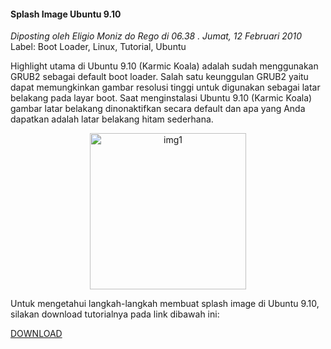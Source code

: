 #### Splash Image Ubuntu 9.10
_Diposting oleh Eligio Moniz do Rego di 06.38 . Jumat, 12 Februari 2010_
<br>
Label: Boot Loader, Linux, Tutorial, Ubuntu

Highlight utama di Ubuntu 9.10 (Karmic Koala) adalah sudah menggunakan GRUB2 sebagai default boot loader. Salah satu keunggulan GRUB2 yaitu dapat memungkinkan gambar resolusi tinggi untuk digunakan sebagai latar belakang pada layar boot. Saat menginstalasi Ubuntu 9.10 (Karmic Koala) gambar latar belakang dinonaktifkan secara default dan apa yang Anda dapatkan adalah latar belakang hitam sederhana.

<p align="center">
	<img src="./posts/2010-02-12-splash-image-ubuntu-910/grub.jpg" height="250px" alt="img1">
</p> 

Untuk mengetahui langkah-langkah membuat splash image di Ubuntu 9.10, silakan download tutorialnya pada link dibawah ini:

[DOWNLOAD](http://www.ziddu.com/download/8621871/SplashImageUbuntu9.10.pdf.html)